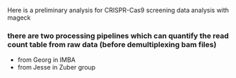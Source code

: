 Here is a preliminary analysis for CRISPR-Cas9 screening data analysis with mageck 
### there are two processing pipelines which can quantify the read count table from raw data (before demultiplexing bam files)

- from Georg in IMBA
- from Jesse in Zuber group 
